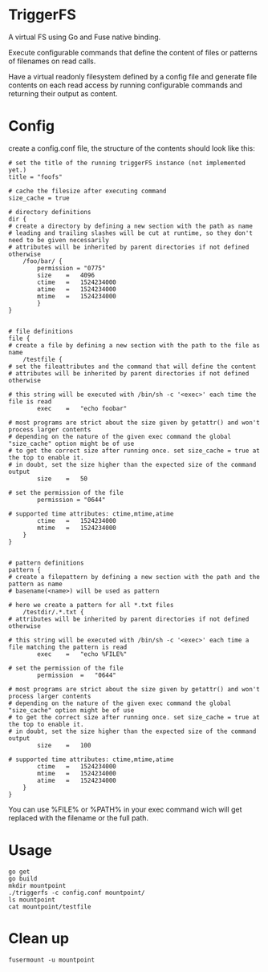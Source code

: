 # TriggerFS

A virtual FS using Go and Fuse native binding.

Execute configurable commands that define the content of files or patterns of filenames on read calls.

Have a virtual readonly filesystem defined by a config file and generate file contents on each read access
by running configurable commands and returning their output as content.


# Config

create a config.conf file, the structure of the contents should look like this:
```
# set the title of the running triggerFS instance (not implemented yet.)
title = "foofs"

# cache the filesize after executing command
size_cache = true

# directory definitions
dir {
# create a directory by defining a new section with the path as name
# leading and trailing slashes will be cut at runtime, so they don't need to be given necessarily
# attributes will be inherited by parent directories if not defined otherwise
	/foo/bar/ {
		permission = "0775"
		size	=	4096
		ctime	=	1524234000
		atime	=	1524234000
		mtime	=	1524234000
		}
}


# file definitions
file {
# create a file by defining a new section with the path to the file as name
	/testfile {
# set the fileattributes and the command that will define the content
# attributes will be inherited by parent directories if not defined otherwise
	
# this string will be executed with /bin/sh -c '<exec>' each time the file is read
		exec	=	"echo foobar"
		
# most programs are strict about the size given by getattr() and won't process larger contents
# depending on the nature of the given exec command the global "size_cache" option might be of use
# to get the correct size after running once. set size_cache = true at the top to enable it.
# in doubt, set the size higher than the expected size of the command output
		size	=	50

# set the permission of the file
		permission = "0644"

# supported time attributes: ctime,mtime,atime
		ctime	=	1524234000
		mtime	=	1524234000
	}
}


# pattern definitions
pattern {
# create a filepattern by defining a new section with the path and the pattern as name
# basename(<name>) will be used as pattern

# here we create a pattern for all *.txt files
	/testdir/.*.txt	{
# attributes will be inherited by parent directories if not defined otherwise
		
# this string will be executed with /bin/sh -c '<exec>' each time a file matching the pattern is read
		exec	=	"echo %FILE%"
		
# set the permission of the file
		permission	=	"0644"
		
# most programs are strict about the size given by getattr() and won't process larger contents
# depending on the nature of the given exec command the global "size_cache" option might be of use
# to get the correct size after running once. set size_cache = true at the top to enable it.
# in doubt, set the size higher than the expected size of the command output
		size	=	100
		
# supported time attributes: ctime,mtime,atime
		ctime	=	1524234000
		mtime	=	1524234000
		atime	=	1524234000	
	}
}
```
You can use %FILE% or %PATH% in your exec command wich will get replaced with the filename or the full path.



# Usage

```
go get
go build
mkdir mountpoint
./triggerfs -c config.conf mountpoint/ 
ls mountpoint
cat mountpoint/testfile

```

# Clean up
```
fusermount -u mountpoint
```
